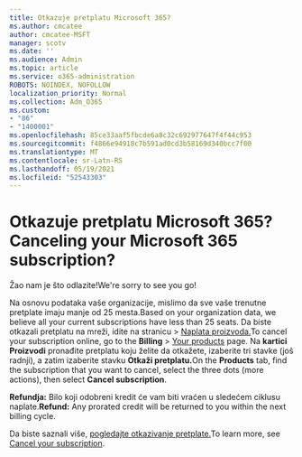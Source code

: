 ```yaml
---
title: Otkazuje pretplatu Microsoft 365?
ms.author: cmcatee
author: cmcatee-MSFT
manager: scotv
ms.date: ''
ms.audience: Admin
ms.topic: article
ms.service: o365-administration
ROBOTS: NOINDEX, NOFOLLOW
localization_priority: Normal
ms.collection: Adm_O365
ms.custom:
- "86"
- "1400001"
ms.openlocfilehash: 85ce33aaf5fbcde6a8c32c692977647f4f44c953
ms.sourcegitcommit: f4866e94918c7b591ad0cd3b58169d340bcc7f00
ms.translationtype: MT
ms.contentlocale: sr-Latn-RS
ms.lasthandoff: 05/19/2021
ms.locfileid: "52543303"
---
```

# <a name="canceling-your-microsoft-365-subscription"></a><span data-ttu-id="67a5a-102">Otkazuje pretplatu Microsoft 365?</span><span class="sxs-lookup"><span data-stu-id="67a5a-102">Canceling your Microsoft 365 subscription?</span></span>

<span data-ttu-id="67a5a-103">Žao nam je što odlazite!</span><span class="sxs-lookup"><span data-stu-id="67a5a-103">We're sorry to see you go!</span></span>
  
<span data-ttu-id="67a5a-104">Na osnovu podataka vaše organizacije, mislimo da sve vaše trenutne pretplate imaju manje od 25 mesta.</span><span class="sxs-lookup"><span data-stu-id="67a5a-104">Based on your organization data, we believe all your current subscriptions have less than 25 seats.</span></span> <span data-ttu-id="67a5a-105">Da biste otkazali pretplatu na  mreži, idite na stranicu \> [Naplata proizvoda.](https://go.microsoft.com/fwlink/p/?linkid=842054)</span><span class="sxs-lookup"><span data-stu-id="67a5a-105">To cancel your subscription online, go to the **Billing** \> [Your products](https://go.microsoft.com/fwlink/p/?linkid=842054) page.</span></span> <span data-ttu-id="67a5a-106">Na **kartici Proizvodi** pronađite pretplatu koju želite da otkažete, izaberite tri stavke (još radnji), a zatim izaberite stavku **Otkaži pretplatu.**</span><span class="sxs-lookup"><span data-stu-id="67a5a-106">On the **Products** tab, find the subscription that you want to cancel, select the three dots (more actions), then select **Cancel subscription**.</span></span>
  
<span data-ttu-id="67a5a-107">**Refundja:** Bilo koji odobreni kredit će vam biti vraćen u sledećem ciklusu naplate.</span><span class="sxs-lookup"><span data-stu-id="67a5a-107">**Refund:** Any prorated credit will be returned to you within the next billing cycle.</span></span>

<span data-ttu-id="67a5a-108">Da biste saznali više, [pogledajte otkazivanje pretplate.](/microsoft-365/commerce/subscriptions/cancel-your-subscription)</span><span class="sxs-lookup"><span data-stu-id="67a5a-108">To learn more, see [Cancel your subscription](/microsoft-365/commerce/subscriptions/cancel-your-subscription).</span></span>